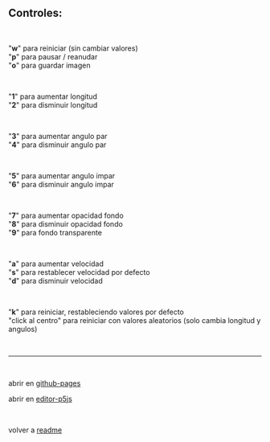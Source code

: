 ## Controles:

<br>

"**w**" para reiniciar (sin cambiar valores)  
"**p**" para pausar / reanudar  
"**o**" para guardar imagen

<br>

"**1**" para aumentar longitud  
"**2**" para disminuir longitud

<br>

"**3**" para aumentar angulo par  
"**4**" para disminuir angulo par

<br>

"**5**" para aumentar angulo impar  
"**6**" para disminuir angulo impar

<br>

"**7**" para aumentar opacidad fondo  
"**8**" para disminuir opacidad fondo  
"**9**" para fondo transparente

<br>

"**a**" para aumentar velocidad  
"**s**" para restablecer velocidad por defecto  
"**d**" para disminuir velocidad

<br>

"**k**" para reiniciar, restableciendo valores por defecto  
"click al centro" para reiniciar con valores aleatorios (solo cambia longitud y angulos)

<br>

***

<br>

abrir en <a href="https://mj-una.github.io/am1-tp1-collatz/" target="_blank" rel="noopener">github-pages</a>

abrir en <a href="https://editor.p5js.org/martin_julio/sketches/dw8EZzpSH" target="_blank" rel="noopener">editor-p5js</a>

<br>

volver a <a href="https://github.com/mj-una/am1-tp1-collatz/blob/main/README.md">readme</a>

